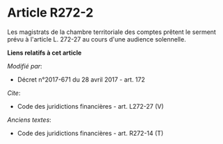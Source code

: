 # Article R272-2

Les magistrats de la chambre territoriale des comptes prêtent le serment prévu à l'article L. 272-27 au cours d'une audience
solennelle.

**Liens relatifs à cet article**

_Modifié par_:

  - Décret n°2017-671 du 28 avril 2017 - art. 172

_Cite_:

  - Code des juridictions financières - art. L272-27 (V)

_Anciens textes_:

  - Code des juridictions financières - art. R272-14 (T)
